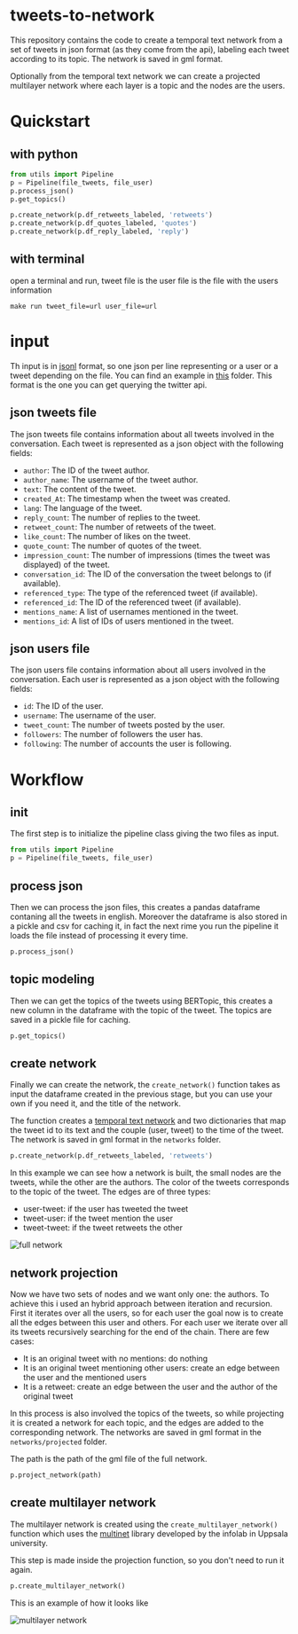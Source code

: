 # tweets-to-network
This repository contains the code to create a temporal text network from a set of tweets in json format (as they come from the api), labeling each tweet according to its topic. The network is saved in gml format.

Optionally from the temporal text network we can create a projected multilayer network where each layer is a topic and the nodes are the users.

#  Quickstart
## with python
```python
from utils import Pipeline
p = Pipeline(file_tweets, file_user)
p.process_json()
p.get_topics()

p.create_network(p.df_retweets_labeled, 'retweets')
p.create_network(p.df_quotes_labeled, 'quotes')
p.create_network(p.df_reply_labeled, 'reply')

```

##  with terminal

open a terminal and run, tweet file is the user file is the file with the users information


```
make run tweet_file=url user_file=url
```


# input 
Th input is in [jsonl](https://jsonlines.org/) format, so one json per line representing or a user or a tweet depending on the file. You can find an example in [this](https://github.com/alessiogandelli/tweets-to-topic-network/tree/main/data) folder. This format is the one you can get querying the twitter api.
## json tweets file 
The json tweets file contains information about all tweets involved in the conversation. Each tweet is represented as a json object with the following fields:

- `author`: The ID of the tweet author.
- `author_name`: The username of the tweet author.
- `text`: The content of the tweet.
- `created_At`: The timestamp when the tweet was created.
- `lang`: The language of the tweet.
- `reply_count`: The number of replies to the tweet.
- `retweet_count`: The number of retweets of the tweet.
- `like_count`: The number of likes on the tweet.
- `quote_count`: The number of quotes of the tweet.
- `impression_count`: The number of impressions (times the tweet was displayed) of the tweet.
- `conversation_id`: The ID of the conversation the tweet belongs to (if available).
- `referenced_type`: The type of the referenced tweet (if available).
- `referenced_id`: The ID of the referenced tweet (if available).
- `mentions_name`: A list of usernames mentioned in the tweet.
- `mentions_id`: A list of IDs of users mentioned in the tweet.


## json users file
The json users file contains information about all users involved in the conversation. Each user is represented as a json object with the following fields:

- `id`: The ID of the user.
- `username`: The username of the user.
- `tweet_count`: The number of tweets posted by the user.
- `followers`: The number of followers the user has.
- `following`: The number of accounts the user is following.


# Workflow

## init
The first step is to initialize the pipeline class giving the two files as input.

```python
from utils import Pipeline
p = Pipeline(file_tweets, file_user)
```
## process json
Then we can process the json files, this creates a pandas dataframe contaning all the tweets in english. Moreover the dataframe is also stored in a pickle and csv for caching it, in fact the next rime you run the pipeline it loads the file instead of processing it every time.

```python  
p.process_json()
```
## topic modeling 
Then we can get the topics of the tweets using BERTopic, this creates a new column in the dataframe with the topic of the tweet. The topics are saved in a pickle file for caching.

```python
p.get_topics()
```

## create network
Finally we can create the network, the  `create_network()` function takes as input the dataframe created in the previous stage, but you can use your own if you need it, and the title of the network.

The function creates a [temporal text network](https://appliednetsci.springeropen.com/articles/10.1007/s41109-018-0082-3) and two dictionaries that map the tweet id to its text and the couple (user, tweet) to the time of the tweet. The network is saved in gml format in the `networks` folder.




```python
p.create_network(p.df_retweets_labeled, 'retweets')
```
In this example we can see how a network is built, the small nodes are the tweets, while the other are the authors. The color of the tweets corresponds to the topic of the tweet. The edges are of three types:
- user-tweet: if the user has tweeted the tweet
- tweet-user: if the tweet mention the user
- tweet-tweet: if the tweet retweets the other

![full network](https://github.com/alessiogandelli/tweets-to-topic-network/blob/main/data/full_network.png)


## network projection
Now we have two sets of nodes and we want only one: the authors. To achieve this i used an hybrid approach between iteration and recursion. First it iterates over all the users, so for each user the goal now is to create all the edges between this user and others. 
For each user we iterate over all its tweets recursively searching for the end of the chain. There are few cases:
- It is an original tweet with no mentions: do nothing 
- It is an original tweet mentioning other users: create an edge between the user and the mentioned users
- It is a retweet: create an edge between the user and the author of the original tweet

In this process is also involved the topics of the tweets, so while projecting it is created a network for each topic, and the edges are added to the corresponding network. The networks are saved in gml format in the `networks/projected` folder.

The path is the path of the gml file of the full network.

```python
p.project_network(path)
```


## create multilayer network
The multilayer network is created using the `create_multilayer_network()` function which uses the [multinet](https://github.com/uuinfolab/py_multinet) library developed by the infolab in Uppsala university. 

This step is made inside the projection function, so you don't need to run it again.

```python
p.create_multilayer_network()
```

This is an example of how it looks like 

![multilayer network](https://github.com/alessiogandelli/tweets-to-topic-network/blob/main/data/projected_topics_ml.png)

